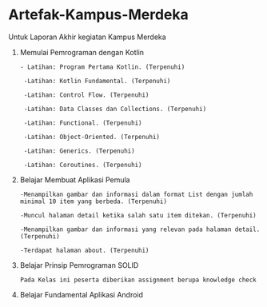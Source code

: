 # Artefak-Kampus-Merdeka
Untuk Laporan Akhir kegiatan Kampus Merdeka
1. Memulai Pemrograman dengan Kotlin

       - Latihan: Program Pertama Kotlin. (Terpenuhi) 

        -Latihan: Kotlin Fundamental. (Terpenuhi) 

        -Latihan: Control Flow. (Terpenuhi) 

        -Latihan: Data Classes dan Collections. (Terpenuhi) 

        -Latihan: Functional. (Terpenuhi) 

        -Latihan: Object-Oriented. (Terpenuhi)

        -Latihan: Generics. (Terpenuhi)

        -Latihan: Coroutines. (Terpenuhi)
        
 2. Belajar Membuat Aplikasi Pemula
      

        -Menampilkan gambar dan informasi dalam format List dengan jumlah minimal 10 item yang berbeda. (Terpenuhi)

        -Muncul halaman detail ketika salah satu item ditekan. (Terpenuhi)

        -Menampilkan gambar dan informasi yang relevan pada halaman detail. (Terpenuhi)

        -Terdapat halaman about. (Terpenuhi)
        

3. Belajar Prinsip Pemrograman SOLID 
       
       Pada Kelas ini peserta diberikan assignment berupa knowledge check
       
       
4. Belajar Fundamental Aplikasi Android


       
